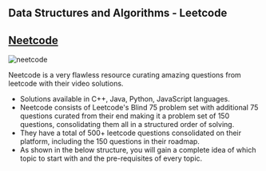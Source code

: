 ## Data Structures and Algorithms - Leetcode

## [Neetcode]("https://neetcode.io/roadmap")

![neetcode](https://github.com/user-attachments/assets/7c88a9f3-a131-41ad-8825-99e72101ed73)

Neetcode is a very flawless resource curating amazing questions from leetcode with their video solutions.
- Solutions available  in C++, Java, Python, JavaScript languages.
- Neetcode consists of Leetcode's Blind 75 problem set with additional 75 questions curated from their end making it a problem set of 150 questions, consolidating them all in a structured order of solving.
- They have a total of 500+ leetcode questions consolidated on their platform, including the 150 questions in their roadmap.
- As shown in the below structure, you will gain a complete idea of which topic to start with and the pre-requisites of every topic.


  

  
